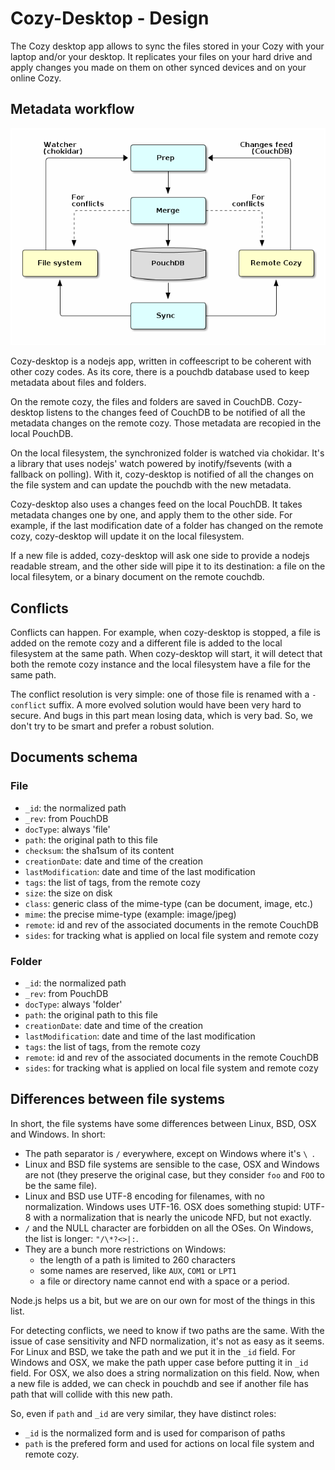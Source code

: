 Cozy-Desktop - Design
=====================

The Cozy desktop app allows to sync the files stored in your Cozy with your laptop
and/or your desktop. It replicates your files on your hard drive and apply
changes you made on them on other synced devices and on your online Cozy.


Metadata workflow
-----------------

![Metadata workflow](workflow.png)

Cozy-desktop is a nodejs app, written in coffeescript to be coherent with
other cozy codes. As its core, there is a pouchdb database used to keep
metadata about files and folders.

On the remote cozy, the files and folders are saved in CouchDB. Cozy-desktop
listens to the changes feed of CouchDB to be notified of all the metadata
changes on the remote cozy. Those metadata are recopied in the local PouchDB.

On the local filesystem, the synchronized folder is watched via chokidar. It's
a library that uses nodejs' watch powered by inotify/fsevents (with a fallback
on polling). With it, cozy-desktop is notified of all the changes on the file
system and can update the pouchdb with the new metadata.

Cozy-desktop also uses a changes feed on the local PouchDB. It takes metadata
changes one by one, and apply them to the other side. For example, if the last
modification date of a folder has changed on the remote cozy, cozy-desktop
will update it on the local filesystem.

If a new file is added, cozy-desktop will ask one side to provide a nodejs
readable stream, and the other side will pipe it to its destination: a file on
the local filesytem, or a binary document on the remote couchdb.


Conflicts
---------

Conflicts can happen. For example, when cozy-desktop is stopped, a file is
added on the remote cozy and a different file is added to the local filesystem
at the same path. When cozy-desktop will start, it will detect that both the
remote cozy instance and the local filesystem have a file for the same path.

The conflict resolution is very simple: one of those file is renamed with a
`-conflict` suffix. A more evolved solution would have been very hard to
secure. And bugs in this part mean losing data, which is very bad. So, we
don't try to be smart and prefer a robust solution.


Documents schema
----------------

### File

- `_id`: the normalized path
- `_rev`: from PouchDB
- `docType`: always 'file'
- `path`: the original path to this file
- `checksum`: the sha1sum of its content
- `creationDate`: date and time of the creation
- `lastModification`: date and time of the last modification
- `tags`: the list of tags, from the remote cozy
- `size`: the size on disk
- `class`: generic class of the mime-type (can be document, image, etc.)
- `mime`: the precise mime-type (example: image/jpeg)
- `remote`: id and rev of the associated documents in the remote CouchDB
- `sides`: for tracking what is applied on local file system and remote cozy

### Folder

- `_id`: the normalized path
- `_rev`: from PouchDB
- `docType`: always 'folder'
- `path`: the original path to this file
- `creationDate`: date and time of the creation
- `lastModification`: date and time of the last modification
- `tags`: the list of tags, from the remote cozy
- `remote`: id and rev of the associated documents in the remote CouchDB
- `sides`: for tracking what is applied on local file system and remote cozy


Differences between file systems
--------------------------------

In short, the file systems have some differences between Linux, BSD, OSX and
Windows. In short:

- The path separator is `/` everywhere, except on Windows where it's `\ `.
- Linux and BSD file systems are sensible to the case, OSX and Windows are not
  (they preserve the original case, but they consider `foo` and `FOO` to be
  the same file).
- Linux and BSD use UTF-8 encoding for filenames, with no normalization.
  Windows uses UTF-16. OSX does something stupid: UTF-8 with a normalization
  that is nearly the unicode NFD, but not exactly.
- `/` and the NULL character are forbidden on all the OSes. On Windows, the
  list is longer: `"/\*?<>|:`.
- They are a bunch more restrictions on Windows:
  - the length of a path is limited to 260 characters
  - some names are reserved, like `AUX`, `COM1` or `LPT1`
  - a file or directory name cannot end with a space or a period.

Node.js helps us a bit, but we are on our own for most of the things in this
list.

For detecting conflicts, we need to know if two paths are the same. With the
issue of case sensitivity and NFD normalization, it's not as easy as it seems.
For Linux and BSD, we take the path and we put it in the `_id` field. For
Windows and OSX, we make the path upper case before putting it in `_id` field.
For OSX, we also does a string normalization on this field. Now, when a new
file is added, we can check in pouchdb and see if another file has path that
will collide with this new path.

So, even if `path` and `_id` are very similar, they have distinct roles:

- `_id` is the normalized form and is used for comparison of paths
- `path` is the prefered form and used for actions on local file system and
  remote cozy.
